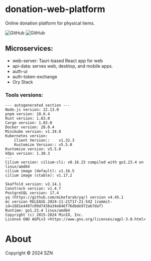 # donation-web-platform

Online donation platform for physical items.

![GitHub](https://img.shields.io/badge/language-Rust+React+Tauri+Microservices-green)
![GitHub](https://img.shields.io/github/license/szn-app/donation-app)

## Microservices:

- web-server: Tauri-based React app for web
- api-data: serves web, desktop, and mobile apps.
- auth-ui
- auth-token-exchange
- Ory Stack

### Tools versions:
```autogenerated-versions
--- autogenerated section ---
Node.js version: 22.13.0
pnpm version: 10.6.4
Rust version: 1.83.0
Cargo version: 1.83.0
Docker version: 28.0.4
Minikube version: v1.34.0
Kubernetes version: 
	Client Version::	v1.32.3
	Kustomize Version::	v5.5.0
Kustomize version: v5.5.0
kOps version: 1.30.3
---
Cilium version: cilium-cli: v0.16.23 compiled with go1.23.4 on linux/amd64
cilium image (default): v1.16.5
cilium image (stable): v1.17.2

Skaffold version: v2.14.1
Conntrack version: v1.4.7
PostgreSQL version: 17.4
yq (https://github.com/mikefarah/yq/) version v4.45.1
mc version RELEASE.2024-11-21T17-21-54Z (commit-id=1681e4497c09d7438a34e846f76dbde972ab7daf)
Runtime: go1.23.4 linux/amd64
Copyright (c) 2015-2024 MinIO, Inc.
License GNU AGPLv3 <https://www.gnu.org/licenses/agpl-3.0.html>
```


# About

Copyright © 2024 SZN
